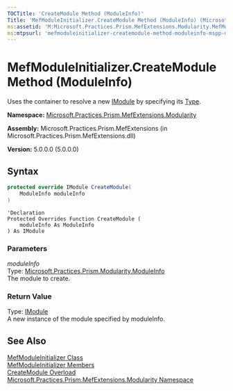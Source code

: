 ```yaml
---
TOCTitle: 'CreateModule Method (ModuleInfo)'
Title: 'MefModuleInitializer.CreateModule Method (ModuleInfo) (Microsoft.Practices.Prism.MefExtensions.Modularity)'
ms:assetid: 'M:Microsoft.Practices.Prism.MefExtensions.Modularity.MefModuleInitializer.CreateModule(Microsoft.Practices.Prism.Modularity.ModuleInfo)'
ms:mtpsurl: 'mefmoduleinitializer-createmodule-method-moduleinfo-mspp-mefextensions-modularity.md'
---
```



# MefModuleInitializer.CreateModule Method (ModuleInfo)

Uses the container to resolve a new [IModule](/patterns-practices/reference/imodule-interface-mspp-modularity) by specifying its [Type](http://msdn.microsoft.com/en-us/library/42892f65).

**Namespace:** [Microsoft.Practices.Prism.MefExtensions.Modularity](/patterns-practices/reference/mspp-mefextensions-modularity-namespace)

**Assembly:** Microsoft.Practices.Prism.MefExtensions (in Microsoft.Practices.Prism.MefExtensions.dll)

**Version:** 5.0.0.0 (5.0.0.0)

## Syntax

```C#
protected override IModule CreateModule(
	ModuleInfo moduleInfo
)
```
```VB
'Declaration
Protected Overrides Function CreateModule ( 
	moduleInfo As ModuleInfo
) As IModule
```

### Parameters

*moduleInfo*  
Type: [Microsoft.Practices.Prism.Modularity.ModuleInfo](/patterns-practices/reference/moduleinfo-class-mspp-modularity)  
The module to create.

### Return Value

Type: [IModule](/patterns-practices/reference/imodule-interface-mspp-modularity)  
A new instance of the module specified by moduleInfo.

## See Also

[MefModuleInitializer Class](/patterns-practices/reference/mefmoduleinitializer-class-mspp-mefextensions-modularity)  
[MefModuleInitializer Members](/patterns-practices/reference/mefmoduleinitializer-members-mspp-mefextensions-modularity)  
[CreateModule Overload](/patterns-practices/reference/mefmoduleinitializer-createmodule-method-mspp-mefextensions-modularity)  
[Microsoft.Practices.Prism.MefExtensions.Modularity Namespace](/patterns-practices/reference/mspp-mefextensions-modularity-namespace)
